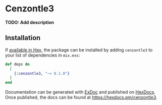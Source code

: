 # Cenzontle3

**TODO: Add description**

## Installation

If [available in Hex](https://hex.pm/docs/publish), the package can be installed
by adding `cenzontle3` to your list of dependencies in `mix.exs`:

```elixir
def deps do
  [
    {:cenzontle3, "~> 0.1.0"}
  ]
end
```

Documentation can be generated with [ExDoc](https://github.com/elixir-lang/ex_doc)
and published on [HexDocs](https://hexdocs.pm). Once published, the docs can
be found at <https://hexdocs.pm/cenzontle3>.

